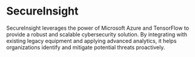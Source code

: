 # SecureInsight
SecureInsight leverages the power of Microsoft Azure and TensorFlow to provide a robust and scalable cybersecurity solution. By integrating with existing legacy equipment and applying advanced analytics, it helps organizations identify and mitigate potential threats proactively.
